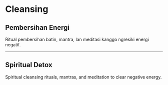 # Cleansing

## Pembersihan Energi
Ritual pembersihan batin, mantra, lan meditasi kanggo ngresiki energi negatif.

---

## Spiritual Detox
Spiritual cleansing rituals, mantras, and meditation to clear negative energy.
